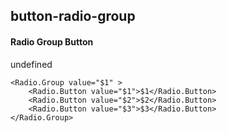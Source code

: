 ## button-radio-group
#### Radio Group Button
undefined
```
<Radio.Group value="$1" >
    <Radio.Button value="$1">$1</Radio.Button>
    <Radio.Button value="$2">$2</Radio.Button>
    <Radio.Button value="$3">$3</Radio.Button>
</Radio.Group>

```